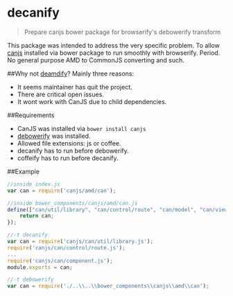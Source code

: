 decanify
========

> Prepare canjs bower package for browserify's debowerify transform


This package was intended to address the very specific problem. To allow [canjs](http://canjs.com) installed via bower package to run smoothly with browserify. Period. No general purpose AMD to CommonJS converting and such.

##Why not [deamdify](https://github.com/jaredhanson/deamdify)?
Mainly three reasons:

- It seems maintainer has quit the project.
- There are critical open issues.
- It wont work with CanJS due to child dependencies.

##Requirements
- CanJS was installed via `bower install canjs`
- [debowerify](https://github.com/eugeneware/debowerify) was installed.
- Allowed file extensions: js or coffee. 
- decanify has to run before debowerify.
- coffeify has to run before decanify.

##Example

```javascript
//inside index.js
var can = require('canjs/amd/can');

//inside bower_components/canjs/amd/can.js
define(["can/util/library", "can/control/route", "can/model", "can/view/mustache", "can/component"], function(can) {
	return can;
});

//-t decanify
var can = require('canjs/can/util/library.js');
require('canjs/can/control/route.js');
...
require('canjs/can/component.js');
module.exports = can;

//-t debowerify
var can = require('./..\\..\\bower_components\\canjs\\amd\\can');

```

